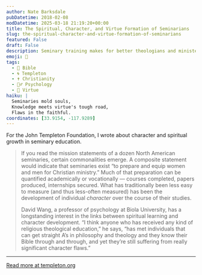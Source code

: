 ```yaml
---
author: Nate Barksdale
pubDatetime: 2018-02-08
modDatetime: 2025-03-18 21:19:20+00:00
title: The Spiritual, Character, and Virtue Formation of Seminarians
slug: the-spiritual-character-and-virtue-formation-of-seminarians
featured: False
draft: False
description: Seminary training makes for better theologians and ministers. But does it make them more loving, humble, or resilient?
emoji: 🙏
tags:
  - 📖 Bible
  - 🌀 Templeton
  - ✝️ Christianity
  - 🧘‍♂️ Psychology
  - 🥗 Virtue
haiku: |
  Seminaries mold souls,  
  Knowledge meets virtue's tough road,  
  Flaws in the faithful.
coordinates: [33.9154, -117.9289]
---
```


For the John Templeton Foundation, I wrote about character and spiritual growth in seminary education.

> If you read the mission statements of a dozen North American seminaries, certain commonalities emerge. A composite statement would indicate that seminaries exist “to prepare and equip women and men for Christian ministry.” Much of that preparation can be quantified academically or vocationally — courses completed, papers produced, internships secured. What has traditionally been less easy to measure (and thus less-often measured) has been the development of individual _character_ over the course of their studies.
>
> David Wang, a professor of psychology at Biola University, has a longstanding interest in the links between spiritual learning and character development. “I think anyone who has received any kind of religious theological education,” he says, “has met individuals that can get straight A’s in philosophy and theology and they know their Bible through and through, and yet they’re still suffering from really significant character flaws.”

---

[Read more at templeton.org](https://www.templeton.org/grant/the-spiritual-character-and-virtue-formation-of-seminarians)
